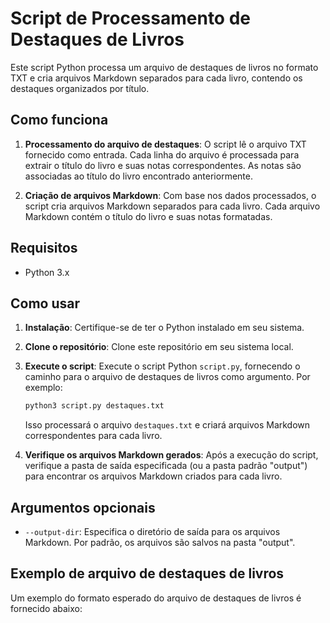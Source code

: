 # Script de Processamento de Destaques de Livros

Este script Python processa um arquivo de destaques de livros no formato TXT e cria arquivos Markdown separados para cada livro, contendo os destaques organizados por título.

## Como funciona

1. **Processamento do arquivo de destaques**: O script lê o arquivo TXT fornecido como entrada. Cada linha do arquivo é processada para extrair o título do livro e suas notas correspondentes. As notas são associadas ao título do livro encontrado anteriormente.

2. **Criação de arquivos Markdown**: Com base nos dados processados, o script cria arquivos Markdown separados para cada livro. Cada arquivo Markdown contém o título do livro e suas notas formatadas.

## Requisitos

- Python 3.x

## Como usar

1. **Instalação**: Certifique-se de ter o Python instalado em seu sistema.

2. **Clone o repositório**: Clone este repositório em seu sistema local.

3. **Execute o script**: Execute o script Python `script.py`, fornecendo o caminho para o arquivo de destaques de livros como argumento. Por exemplo:

    ```bash
    python3 script.py destaques.txt
    ```

    Isso processará o arquivo `destaques.txt` e criará arquivos Markdown correspondentes para cada livro.

4. **Verifique os arquivos Markdown gerados**: Após a execução do script, verifique a pasta de saída especificada (ou a pasta padrão "output") para encontrar os arquivos Markdown criados para cada livro.

## Argumentos opcionais

- `--output-dir`: Especifica o diretório de saída para os arquivos Markdown. Por padrão, os arquivos são salvos na pasta "output".

## Exemplo de arquivo de destaques de livros

Um exemplo do formato esperado do arquivo de destaques de livros é fornecido abaixo:

